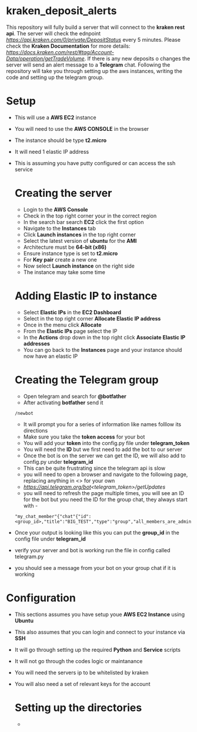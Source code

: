 # kraken_deposit_alerts
This repository will fully build a server that will connect to the **kraken rest api**. The server will check the ednpoint *https://api.kraken.com/0/private/DepositStatus* every 5 minutes. Please check the **Kraken Documentation** for more details: *https://docs.kraken.com/rest/#tag/Account-Data/operation/getTradeVolume*. If there is any new deposits o changes the server will send an alert message to a **Telegram** chat. Following the repository will take you through setting up the aws instances, writing the code and setting up the telegram group.

# Setup
- This will use a **AWS EC2** instance
- You will need to use the **AWS CONSOLE** in the browser
- The instance should be type **t2.micro**
- It will need 1 elastic IP address
- This is assuming you have putty configured or can access the ssh service
  
  # Creating the server
  - Login to the **AWS Console**
  - Check in the top right corner your in the correct region
  - In the search bar search **EC2** click the first option
  - Navigate to the **Instances** tab
  - Click **Launch instances** in the top right corner
  - Select the latest version of **ubuntu** for the **AMI**
  - Architecture must be **64-bit (x86)**
  - Ensure instance type is set to **t2.micro**
  - For **Key pair** create a new one
  - Now select **Launch instance** on the right side
  - The instance may take some time
  
  # Adding Elastic IP to instance
  - Select **Elastic IPs** in the **EC2 Dashboard**
  - Select in the top right corner **Allocate Elastic IP address**
  - Once in the menu click **Allocate**
  - From the **Elastic IPs** page select the IP
  - In the **Actions** drop down in the top right click **Associate Elastic IP addresses**
  - You can go back to the **Instances** page and your instance should now have an elastic IP

  # Creating the Telegram group
  - Open telegram and search for **@botfather**
  - After activating **botfather** send it
  ```
  /newbot
  ```
  - It will prompt you for a series of information like names folllow its directions
  - Make sure you take the **token access** for your bot
  - You will add your **token** into the config.py file under **telegram_token**
  - You will need the **ID** but we first need to add the bot to our server
  - Once the bot is on the server we can get the ID, we will also add to config.py under **telegram_id**
  - This can be quite frustrating since the telegram api is slow
  - you will need to open a browser and navigate to the following page, replacing anything in <> for your own
  - *https://api.telegram.org/bot<telegram_token>/getUpdates*
  - you will need to refresh the page multiple times, you will see an ID for the bot but you need the ID for the group chat, they always start with -
  ```
  "my_chat_member"{"chat"{"id":<group_id>,"title":"BIG_TEST","type":"group","all_members_are_administrators":true}
  ```
- Once your output is looking like this you can put the **group_id** in the config file under **telegram_id**
- verify your server and bot is working run the file in config called telegram.py
- you should see a message from your bot on your group chat if it is working

# Configuration
- This sections assumes you have setup youe **AWS EC2 Instance** using **Ubuntu**
- This also assumes that you can login and connect to your instance via **SSH**
- It will go through setting up the required **Python** and **Service** scripts
- It will not go through the codes logic or maintanance
- You will need the servers ip to be whitelisted by kraken
- You will also need a set of relevant keys for the account

  # Setting up the directories
  - 
